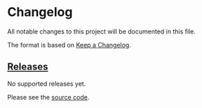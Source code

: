 # Changelog
All notable changes to this project will be documented in this file.

The format is based on [Keep a Changelog](http://keepachangelog.com/en/1.0.0/).

## [Releases](https://github.com/tkchafin/mrbait/releases)

No supported releases yet. 

Please see the [source code](https://github.com/tkchafin/mrbait). 
